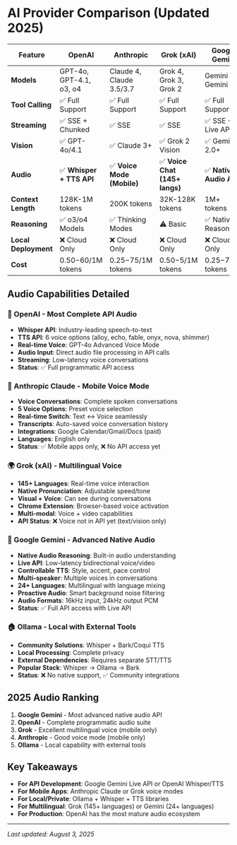 # AI Provider Comparison (Updated 2025)

| Feature | OpenAI | Anthropic | Grok (xAI) | Google Gemini | Ollama |
|---------|--------|-----------|------------|---------------|--------|
| **Models** | GPT-4o, GPT-4.1, o3, o4 | Claude 4, Claude 3.5/3.7 | Grok 4, Grok 3, Grok 2 | Gemini 2.5, Gemini 2.0 | Llama 3.3, Mistral, etc. |
| **Tool Calling** | ✅ Full Support | ✅ Full Support | ✅ Full Support | ✅ Full Support | ⚠️ Select Models |
| **Streaming** | ✅ SSE + Chunked | ✅ SSE | ✅ SSE | ✅ SSE + Live API | ✅ HTTP Streaming |
| **Vision** | ✅ GPT-4o/4.1 | ✅ Claude 3+ | ✅ Grok 2 Vision | ✅ Gemini 2.0+ | ✅ LLaVA Models |
| **Audio** | ✅ **Whisper + TTS API** | ✅ **Voice Mode (Mobile)** | ✅ **Voice Chat (145+ langs)** | ✅ **Native Audio API** | ❌ External Required |
| **Context Length** | 128K-1M tokens | 200K tokens | 32K-128K tokens | 1M+ tokens | Varies by model |
| **Reasoning** | ✅ o3/o4 Models | ✅ Thinking Modes | ⚠️ Basic | ✅ Native Reasoning | ⚠️ Model Dependent |
| **Local Deployment** | ❌ Cloud Only | ❌ Cloud Only | ❌ Cloud Only | ❌ Cloud Only | ✅ **Full Local** |
| **Cost** | $0.50-$60/1M tokens | $0.25-$75/1M tokens | $0.50-$5/1M tokens | $0.25-$7/1M tokens | Free (Local) |

## Audio Capabilities Detailed

### 🎤 OpenAI - **Most Complete API Audio**
- **Whisper API**: Industry-leading speech-to-text
- **TTS API**: 6 voice options (alloy, echo, fable, onyx, nova, shimmer)
- **Real-time Voice**: GPT-4o Advanced Voice Mode
- **Audio Input**: Direct audio file processing in API calls
- **Streaming**: Low-latency voice conversations
- **Status**: ✅ Full programmatic API access

### 🎵 Anthropic Claude - **Mobile Voice Mode**
- **Voice Conversations**: Complete spoken conversations
- **5 Voice Options**: Preset voice selection
- **Real-time Switch**: Text ↔ Voice seamlessly
- **Transcripts**: Auto-saved voice conversation history
- **Integrations**: Google Calendar/Gmail/Docs (paid)
- **Languages**: English only
- **Status**: ✅ Mobile apps only, ❌ No API access yet

### 🌍 Grok (xAI) - **Multilingual Voice**
- **145+ Languages**: Real-time voice interaction
- **Native Pronunciation**: Adjustable speed/tone
- **Visual + Voice**: Can see during conversations
- **Chrome Extension**: Browser-based voice activation
- **Multi-modal**: Voice + video capabilities
- **API Status**: ❌ Voice not in API yet (text/vision only)

### 🚀 Google Gemini - **Advanced Native Audio**
- **Native Audio Reasoning**: Built-in audio understanding
- **Live API**: Low-latency bidirectional voice/video
- **Controllable TTS**: Style, accent, pace control
- **Multi-speaker**: Multiple voices in conversations
- **24+ Languages**: Multilingual with language mixing
- **Proactive Audio**: Smart background noise filtering
- **Audio Formats**: 16kHz input, 24kHz output PCM
- **Status**: ✅ Full API access with Live API

### 🏠 Ollama - **Local with External Tools**
- **Community Solutions**: Whisper + Bark/Coqui TTS
- **Local Processing**: Complete privacy
- **External Dependencies**: Requires separate STT/TTS
- **Popular Stack**: Whisper → Ollama → Bark
- **Status**: ❌ No native support, ✅ Community integrations

## 2025 Audio Ranking

1. **Google Gemini** - Most advanced native audio API
2. **OpenAI** - Complete programmatic audio suite
3. **Grok** - Excellent multilingual voice (mobile only)
4. **Anthropic** - Good voice mode (mobile only)
5. **Ollama** - Local capability with external tools

## Key Takeaways

- **For API Development**: Google Gemini Live API or OpenAI Whisper/TTS
- **For Mobile Apps**: Anthropic Claude or Grok voice modes
- **For Local/Private**: Ollama + Whisper + TTS libraries
- **For Multilingual**: Grok (145+ languages) or Gemini (24+ languages)
- **For Production**: OpenAI has the most mature audio ecosystem

---
*Last updated: August 3, 2025*
